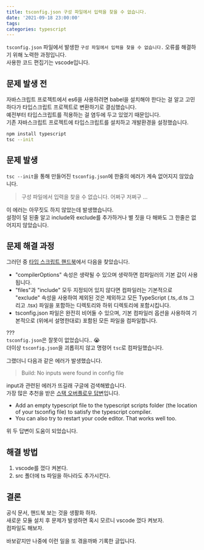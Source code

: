 ```yaml
---
title: tsconfig.json 구성 파일에서 입력을 찾을 수 없습니다.
date: '2021-09-18 23:00:00'
tags:
categories: typescript
---
```


`tsconfig.json` 파일에서 발생한 `구성 파일에서 입력을 찾을 수 없습니다.` 오류를 해결하기 위해 노력한 과정입니다.  
사용한 코드 편집기는 vscode입니다.

## 문제 발생 전

자바스크립트 프로젝트에서 es6을 사용하려면 babel을 설치해야 한다는 걸 알고 고민하다가 타입스크립트 프로젝트로 변환하기로 결심했습니다.  
예전부터 타입스크립트를 적용하는 걸 염두에 두고 있었기 때문입니다.  
기존 자바스크립트 프로젝트에 타입스크립트를 설치하고 개발환경을 설정했습니다.

```bash
npm install typescript
tsc --init
```

## 문제 발생

`tsc --init`을 통해 만들어진 `tsconfig.json`에 한줄의 에러가 계속 없어지지 않았습니다.

> 구성 파일에서 입력을 찾을 수 없습니다. 어쩌구 저쩌구 ...

이 에러는 아무짓도 하지 않았는데 발생했습니다.  
설정이 덜 된줄 알고 include와 exclude를 추가하거나 별 짓을 다 해봐도 그 한줄은 없어지지 않았습니다.

## 문제 해결 과정

그러던 중 [타입 스크립트 핸드북](https://typescript-kr.github.io/pages/tsconfig.json.html)에서 다음을 찾았습니다.

- "compilerOptions" 속성은 생략될 수 있으며 생략하면 컴파일러의 기본 값이 사용됩니다.
- "files"과 "include" 모두 지정되어 있지 않다면 컴파일러는 기본적으로 "exclude" 속성을 사용하여 제외된 것은 제외하고 모든 TypeScript (.ts,.d.ts 그리고 .tsx) 파일을 포함하는 디렉토리와 하위 디렉토리에 포함시킵니다.
- tsconfig.json 파일은 완전히 비어둘 수 있으며, 기본 컴파일러 옵션을 사용하여 기본적으로 (위에서 설명한대로) 포함된 모든 파일을 컴파일합니다.

???  
`tsconfig.json`은 잘못이 없었습니다.. 😭  
더이상 `tsconfig.json`을 괴롭히지 않고 명령어 `tsc`로 컴파일했습니다.

그랬더니 다음과 같은 에러가 발생했습니다.

> Build: No inputs were found in config file

input과 관련된 에러가 뜨길래 구글에 검색해봤습니다.  
가장 많은 추천을 받은 [스택 오버플로우 답변](https://stackoverflow.com/questions/41211566/tsconfig-json-buildno-inputs-were-found-in-config-file)입니다.

- Add an empty typescript file to the typescript scripts folder (the location of your tsconfig file) to satisfy the typescript compiler.
- You can also try to restart your code editor. That works well too.

위 두 답변이 도움이 되었습니다.

## 해결 방법

1. vscode를 껐다 켜본다.
2. src 폴더에 ts 파일을 하나라도 추가시킨다.

## 결론

공식 문서, 핸드북 보는 것을 생활화 하자.  
새로운 모듈 설치 후 문제가 발생하면 혹시 모르니 vscode 껐다 켜보자.  
컴파일도 해보자.

바보같지만 나중에 이런 일을 또 겪을까봐 기록한 글입니다.

```toc

```
